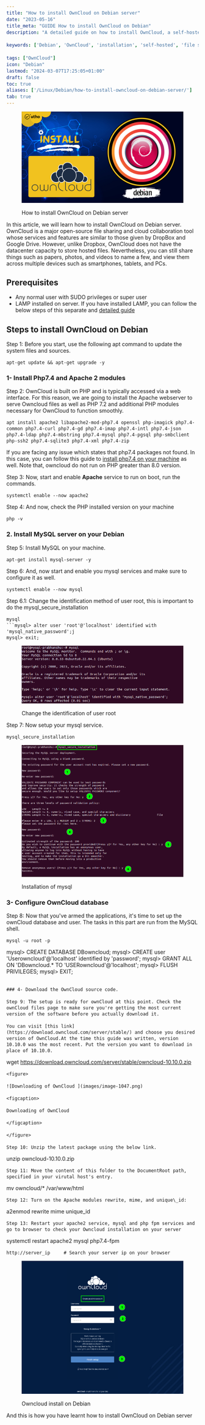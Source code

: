 ```yaml
---
title: "How to install OwnCloud on Debian server"
date: "2023-05-16"
title_meta: "GUIDE How to install OwnCloud on Debian"
description: "A detailed guide on how to install OwnCloud, a self-hosted file sync and share server, on Debian."

keywords: ['Debian', 'OwnCloud', 'installation', 'self-hosted', 'file sync', 'file share', 'Linux', 'server']

tags: ["OwnCloud"]
icon: "Debian"
lastmod: "2024-03-07T17:25:05+01:00"
draft: false
toc: true
aliases: ['/Linux/Debian/how-to-install-owncloud-on-debian-server/']
tab: true
---
```


<figure>

![How to install OwnCloud on Debian server](images/How-to-install-OwnCloud-on-Debian-server.png)

<figcaption>

How to install OwnCloud on Debian server

</figcaption>

</figure>

In this article, we will learn how to install OwnCloud on Debian server. OwnCloud is a major open-source file sharing and cloud collaboration tool whose services and features are similar to those given by DropBox and Google Drive. However, unlike Dropbox, OwnCloud does not have the datacenter capacity to store hosted files. Nevertheless, you can still share things such as papers, photos, and videos to name a few, and view them across multiple devices such as smartphones, tablets, and PCs.

## Prerequisites

- Any normal user with SUDO privileges or super user
- LAMP installed on server. If you have installed LAMP, you can follow the below steps of this separate and [detailed guide](https://utho.com/docs/tutorial/how-to-install-lamp-on-ubuntu-18-10/)

## Steps to install OwnCloud on Debian

Step 1: Before you start, use the following apt command to update the system files and sources.

```
apt-get update && apt-get upgrade -y
```
### 1- Install Php7.4 and Apache 2 modules

Step 2: OwnCloud is built on PHP and is typically accessed via a web interface. For this reason, we are going to install the Apache webserver to serve Owncloud files as well as PHP 7.2 and additional PHP modules necessary for OwnCloud to function smoothly.

```
apt install apache2 libapache2-mod-php7.4 openssl php-imagick php7.4-common php7.4-curl php7.4-gd php7.4-imap php7.4-intl php7.4-json php7.4-ldap php7.4-mbstring php7.4-mysql php7.4-pgsql php-smbclient php-ssh2 php7.4-sqlite3 php7.4-xml php7.4-zip
```
If you are facing any issue which states that php7.4 packages not found. In this case, you can follow this guide to [install php7.4 on your machine](https://utho.com/docs/tutorial/install-multiple-version-of-php-on-ubuntu-server/) as well. Note that, owncloud do not run on PHP greater than 8.0 version.

Step 3: Now, start and enable **Apache** service to run on boot, run the commands.

```
systemctl enable --now apache2
```
Step 4: And now, check the PHP installed version on your machine

```
php -v
```
### 2\. Install MySQL server on your Debian

Step 5: Install MySQL on your machine.

```
apt-get install mysql-server -y
```
Step 6: And, now start and enable you mysql services and make sure to configure it as well.

```
systemctl enable --now mysql
```
Step 6.1: Change the identification method of user root, this is important to do the mysql\_secure\_installation

```
mysql
```mysql> alter user 'root'@'localhost' identified with 'mysql_native_password';j
mysql> exit;
```

<figure>

![Change the identification of user root](images/image-1045.png)

<figcaption>

Change the identification of user root

</figcaption>

</figure>

Step 7: Now setup your mysql service.

```
mysql_secure_installation
```
<figure>

![Installation of mysql](images/image-1046.png)

<figcaption>

Installation of mysql

</figcaption>

</figure>

### 3- Configure OwnCloud database

Step 8: Now that you've armed the applications, it's time to set up the ownCloud database and user. The tasks in this part are run from the MySQL shell.

```
mysql -u root -p
```
mysql>  CREATE DATABASE DBowncloud;
mysql>  CREATE user 'Userowncloud'@'localhost' identified by 'password';
mysql>  GRANT ALL ON 'DBowncloud.* TO 'USERowncloud'@'localhost';
mysql>  FLUSH PRIVILEGES;
mysql>  EXIT;
```

### 4- Download the OwnCloud source code.

Step 9: The setup is ready for ownCloud at this point. Check the ownCloud files page to make sure you're getting the most current version of the software before you actually download it.

You can visit [this link](https://download.owncloud.com/server/stable/) and choose you desired version of OwnCloud.At the time this guide was written, version 10.10.0 was the most recent. Put the version you want to download in place of 10.10.0.

```
wget https://download.owncloud.com/server/stable/owncloud-10.10.0.zip
```
<figure>

![Downloading of OwnCloud ](images/image-1047.png)

<figcaption>

Downloading of OwnCloud

</figcaption>

</figure>

Step 10: Unzip the latest package using the below link.

```
unzip owncloud-10.10.0.zip
```
Step 11: Move the content of this folder to the DocumentRoot path, specified in your virutal host's entry.

```
mv owncloud/* /var/www/html
```
Step 12: Turn on the Apache modules rewrite, mime, and unique\_id:

```
a2enmod rewrite mime unique_id
```
Step 13: Restart your apache2 service, mysql and php fpm services and go to browser to check your Owncloud installation on your server

```
systemctl restart apache2 mysql php7.4-fpm
```
http://server_ip     # Search your server ip on your browser
```

<figure>

![Owncloud install on Ubuntu  |Owncloud installed on Ubuntu | ](images/image-1048.png)

<figcaption>

Owncloud install on Debian

</figcaption>

</figure>

And this is how you have learnt how to install OwnCloud on Debian server
